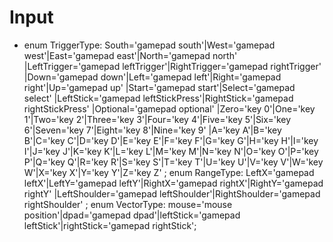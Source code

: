 # Input

* enum TriggerType: South='gamepad south'|West='gamepad west'|East='gamepad
  east'|North='gamepad north' |LeftTrigger='gamepad
  leftTrigger'|RightTrigger='gamepad rightTrigger' |Down='gamepad
  down'|Left='gamepad left'|Right='gamepad right'|Up='gamepad up'
  |Start='gamepad start'|Select='gamepad select' |LeftStick='gamepad
  leftStickPress'|RightStick='gamepad rightStickPress' |Optional='gamepad
  optional' |Zero='key 0'|One='key 1'|Two='key 2'|Three='key 3'|Four='key
  4'|Five='key 5'|Six='key 6'|Seven='key 7'|Eight='key 8'|Nine='key 9' |A='key
  A'|B='key B'|C='key C'|D='key D'|E='key E'|F='key F'|G='key G'|H='key
  H'|I='key I'|J='key J'|K='key K'|L='key L'|M='key M'|N='key N'|O='key
  O'|P='key P'|Q='key Q'|R='key R'|S='key S'|T='key T'|U='key U'|V='key
  V'|W='key W'|X='key X'|Y='key Y'|Z='key Z'
  ;
enum RangeType: LeftX='gamepad leftX'|LeftY='gamepad leftY'|RightX='gamepad
rightX'|RightY='gamepad rightY' |LeftShoulder='gamepad
leftShoulder'|RightShoulder='gamepad rightShoulder'
;
enum VectorType: mouse='mouse position'|dpad='gamepad dpad'|leftStick='gamepad
leftStick'|rightStick='gamepad rightStick';
